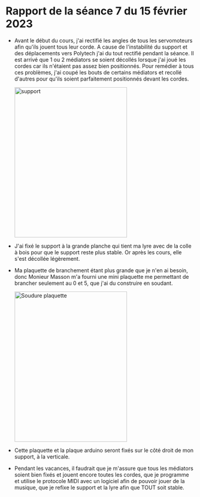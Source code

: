 <h1>Rapport de la séance 7 du 15 février 2023</h1>
<ul>
  <li><p>Avant le début du cours, j'ai rectifié les angles de tous les servomoteurs afin qu'ils jouent tous leur corde. A cause de l'instabilité du support et des déplacements vers Polytech j'ai du tout rectifié pendant la séance. Il est arrivé que 1 ou 2 médiators se soient décollés lorsque j'ai joué les cordes car ils n'étaient pas assez bien positionnés. Pour remédier à tous ces problèmes, j'ai coupé les bouts de certains médiators et recollé d'autres pour qu'ils soient parfaitement positionnés devant les cordes. </p></li>
  <img src="/Documents/Images/support.heic" alt="support" style="width:300px;height:400px;"/>
  <li><p>J'ai fixé le support à la grande planche qui tient ma lyre avec de la colle à bois pour que le support reste plus stable. Or après les cours, elle s'est décollée légèrement.<p></li>
  <li><p>Ma plaquette de branchement étant plus grande que je n'en ai besoin, donc Monieur Masson m'a fourni une mini plaquette me permettant de brancher seulement au 0 et 5, que j'ai du construire en soudant.</p></li>
  <img src="/Documents/Images/soudure.heic" alt="Soudure plaquette" style="width:300px;height:400px;"/>
  <li><p>Cette plaquette et la  plaque arduino seront fixés sur le côté droit de mon support, à la verticale. </p></li>
  <li><p>Pendant les vacances, il faudrait que je m'assure que tous les médiators soient bien fixés et jouent encore toutes les cordes, que je programme et utilise le protocole MIDI avec un logiciel afin de pouvoir jouer de la musique, que je refixe le support et la lyre afin que TOUT soit stable. <p></li>
